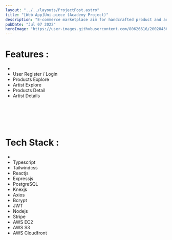 ```yaml
---
layout: "../../layouts/ProjectPost.astro"
title: "[Web App]Uni-piece (Academy Project)"
description: "E-commerce marketplace aim for handcrafted product and artwork"
pubDate: "Jul 07 2022"
heroImage: "https://user-images.githubusercontent.com/80626616/200284360-bf0be878-b53c-4f25-9233-20187a964903.gif"
---
```


# Features :
- <br/>        
- User Register / Login
- Products Explore
- Artist Explore
- Products Detail
- Artist Details

<br/>
<br/>
<br/>
<br/>



# Tech Stack :
- <br/>
- Typescript
- Tailwindcss
- Reactjs
- Expressjs
- PostgreSQL
- Knexjs
- Axios
- Bcrypt
- JWT
- Nodejs
- Stripe
- AWS EC2
- AWS S3 
- AWS Cloudfront

